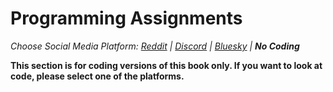 # Programming Assignments
_Choose Social Media Platform: <a href='../../../../../reddit/appendix/teaching/03_course_work/03_assignments/00_intro.html'>Reddit</a> | <a href='../../../../../discord/appendix/teaching/03_course_work/03_assignments/00_intro.html'>Discord</a> | <a href='../../../../../bsky/appendix/teaching/03_course_work/03_assignments/00_intro.html'>Bluesky</a> | __No Coding___

__This section is for coding versions of this book only. If you want to look at code, please select one of the platforms.__